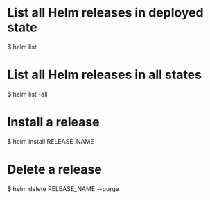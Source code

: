 
# List all Helm releases in deployed state
$ helm list

# List all Helm releases in all states
$ helm list -all

# Install a release 
$ helm install RELEASE_NAME

# Delete a release
$ helm delete RELEASE_NAME --purge
